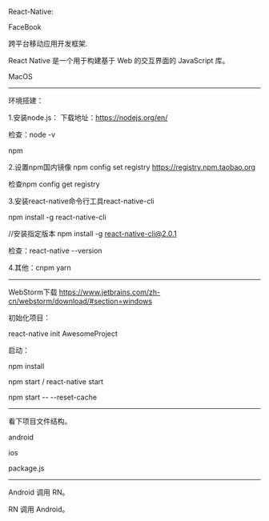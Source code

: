 




React-Native:

FaceBook

跨平台移动应用开发框架.

React Native 是一个用于构建基于 Web 的交互界面的 JavaScript 库。

MacOS


---------------------------




环境搭建：

1.安装node.js：
下载地址：https://nodejs.org/en/

检查：node -v

npm

2.设置npm国内镜像
npm config set registry https://registry.npm.taobao.org

检查npm config get registry


3.安装react-native命令行工具react-native-cli

npm install -g react-native-cli

//安装指定版本
npm install -g react-native-cli@2.0.1

检查：react-native --version


4.其他：cnpm yarn



-------------------------


WebStorm下载
https://www.jetbrains.com/zh-cn/webstorm/download/#section=windows


初始化项目：


react-native init AwesomeProject

启动：

npm install

npm start / react-native start

npm start -- --reset-cache

----------------------------

看下项目文件结构。

android

ios

package.js

--------------------


Android 调用 RN。



RN 调用 Android。





















